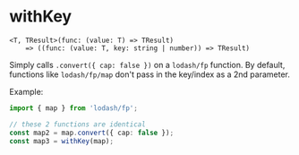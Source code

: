 # withKey

```
<T, TResult>(func: (value: T) => TResult)
    => ((func: (value: T, key: string | number)) => TResult)
```

Simply calls `.convert({ cap: false })` on a `lodash/fp` function. By default, functions like `lodash/fp/map` don't pass in the key/index as a 2nd parameter.

Example:

```ts
import { map } from 'lodash/fp';

// these 2 functions are identical
const map2 = map.convert({ cap: false });
const map3 = withKey(map);
```

